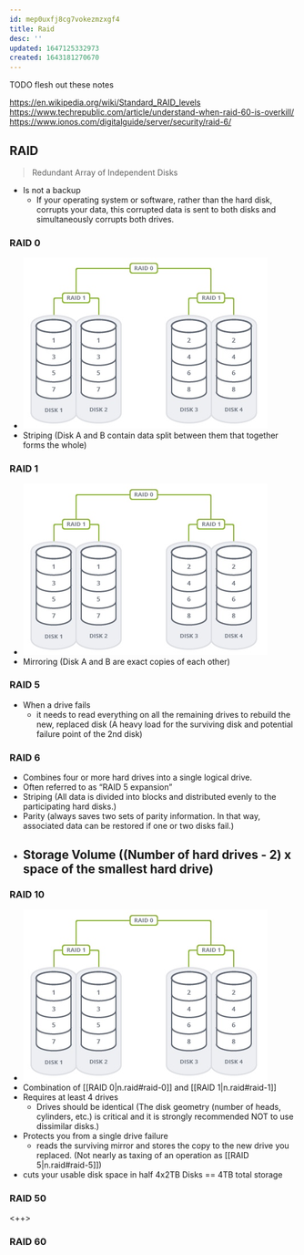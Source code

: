 ```yaml
---
id: mep0uxfj8cg7vokezmzxgf4
title: Raid
desc: ''
updated: 1647125332973
created: 1643181270670
---
```



TODO flesh out these notes

<https://en.wikipedia.org/wiki/Standard_RAID_levels>
<https://www.techrepublic.com/article/understand-when-raid-60-is-overkill/>
<https://www.ionos.com/digitalguide/server/security/raid-6/>

## RAID

> Redundant Array of Independent Disks

- Is not a backup
  - If your operating system or software, rather than the hard disk, corrupts your data, this corrupted data is sent to both disks and simultaneously corrupts both drives.

### RAID 0

- ![RAID 0, 1, and 10 Example](/assets/images/2022-03-12-14-20-16.png)
- Striping (Disk A and B contain data split between them that together forms the whole)

### RAID 1

- ![RAID 0, 1, and 10 Example](/assets/images/2022-03-12-14-20-16.png)
- Mirroring (Disk A and B are exact copies of each other)

### RAID 5

- When a drive fails
  - it needs to read everything on all the remaining drives to rebuild the new, replaced disk (A heavy load for the surviving disk and potential failure point of the 2nd disk)

### RAID 6

- Combines four or more hard drives into a single logical drive.
- Often referred to as “RAID 5 expansion”
- Striping (All data is divided into blocks and distributed evenly to the participating hard disks.)
- Parity (always saves two sets of parity information. In that way, associated data can be restored if one or two disks fail.)
- Storage Volume ((Number of hard drives - 2) x space of the smallest hard drive)
  - 

### RAID 10

- ![RAID 0, 1, and 10 Example](/assets/images/2022-03-12-14-20-16.png)
- Combination of [[RAID 0|n.raid#raid-0]] and [[RAID 1|n.raid#raid-1]]
- Requires at least 4 drives
  - Drives should be identical (The disk geometry (number of heads, cylinders, etc.) is critical and it is strongly recommended NOT to use dissimilar disks.)
- Protects you from a single drive failure
  - reads the surviving mirror and stores the copy to the new drive you replaced. (Not nearly as taxing of an operation as [[RAID 5|n.raid#raid-5]])
- cuts your usable disk space in half 4x2TB Disks == 4TB total storage

### RAID 50

<++>

### RAID 60
